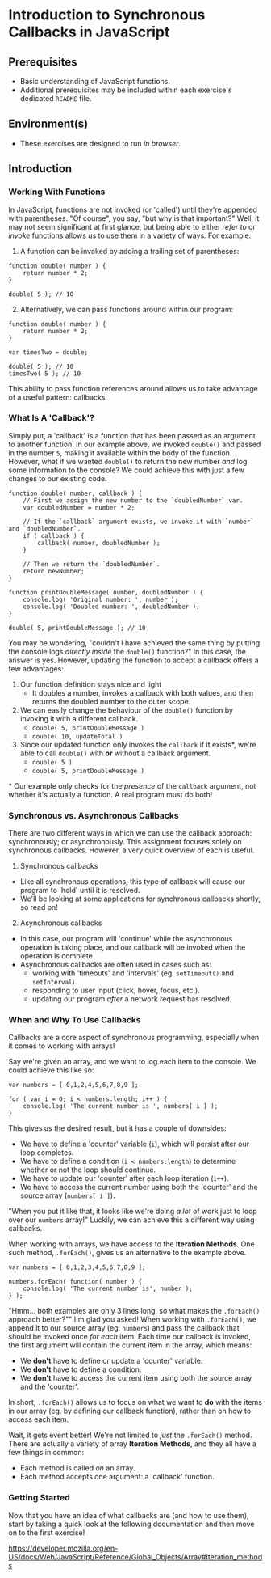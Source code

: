 # Introduction to Synchronous Callbacks in JavaScript

## Prerequisites
- Basic understanding of JavaScript functions.
- Additional prerequisites may be included within each exercise's dedicated `README` file.

## Environment(s)
- These exercises are designed to run *in browser*.

## Introduction
### Working With Functions
In JavaScript, functions are not invoked (or 'called') until they're appended with parentheses. "Of course", you say, "but why is that important?" Well, it may not seem significant at first glance, but being able to either *refer to* or *invoke* functions allows us to use them in a variety of ways. For example:

1. A function can be invoked by adding a trailing set of parentheses:

```
function double( number ) {
    return number * 2;
}

double( 5 ); // 10
```

2. Alternatively, we can pass functions around within our program:

```
function double( number ) {
    return number * 2;
}

var timesTwo = double;

double( 5 ); // 10
timesTwo( 5 ); // 10
```

This ability to pass function references around allows us to take advantage of a useful pattern: callbacks.

### What Is A 'Callback'?
Simply put, a 'callback' is a function that has been passed as an argument to another function. In our example above, we invoked `double()` and passed in the number `5`, making it available within the body of the function. However, what if we wanted `double()` to return the new number *and* log some information to the console? We could achieve this with just a few changes to our existing code.

```
function double( number, callback ) {
    // First we assign the new number to the `doubledNumber` var.
    var doubledNumber = number * 2;

    // If the `callback` argument exists, we invoke it with `number` and `doubledNumber`.
    if ( callback ) {
        callback( number, doubledNumber );
    }

    // Then we return the `doubledNumber`.
    return newNumber;
}

function printDoubleMessage( number, doubledNumber ) {
    console.log( 'Original number: ', number );
    console.log( 'Doubled number: ', doubledNumber );
}

double( 5, printDoubleMessage ); // 10
```

You may be wondering, "couldn't I have achieved the same thing by putting the console logs *directly inside* the `double()` function?" In this case, the answer is yes. However, updating the function to accept a callback offers a few advantages:
1. Our function definition stays nice and light
    - It doubles a number, invokes a callback with both values, and then returns the doubled number to the outer scope.
2. We can easily change the behaviour of the `double()` function by invoking it with a different callback.
    - `double( 5, printDoubleMessage )`
    - `double( 10, updateTotal )`
3. Since our updated function only invokes the `callback` if it exists*, we're able to call `double()` with **or** without a callback argument.
    - `double( 5 )`
    - `double( 5, printDoubleMessage )`

\* Our example only checks for the *presence* of the `callback` argument, not whether it's actually a function. A real program must do both!

### Synchronous vs. Asynchronous Callbacks
There are two different ways in which we can use the callback approach: synchronously; or asynchronously. This assignment focuses solely on synchronous callbacks. However, a very quick overview of each is useful.
1. Synchronous callbacks
- Like all synchronous operations, this type of callback will cause our program to 'hold' until it is resolved.
- We'll be looking at some applications for synchronous callbacks shortly, so read on!
2. Asynchronous callbacks
- In this case, our program will 'continue' while the asynchronous operation is taking place, and our callback will be invoked when the operation is complete.
- Asynchronous callbacks are often used in cases such as:
    - working with 'timeouts' and 'intervals' (eg. `setTimeout()` and `setInterval`).
    - responding to user input (click, hover, focus, etc.).
    - updating our program *after* a network request has resolved.

### When and Why To Use Callbacks
Callbacks are a core aspect of synchronous programming, especially when it comes to working with arrays!

Say we're given an array, and we want to log each item to the console. We could achieve this like so:

```
var numbers = [ 0,1,2,4,5,6,7,8,9 ];

for ( var i = 0; i < numbers.length; i++ ) {
    console.log( 'The current number is ', numbers[ i ] );
}
```

This gives us the desired result, but it has a couple of downsides:
- We have to define a 'counter' variable (`i`), which will persist after our loop completes.
- We have to define a condition (`i < numbers.length`) to determine whether or not the loop should continue.
- We have to update our 'counter' after each loop iteration (`i++`).
- We have to access the current number using both the 'counter' and the source array (`numbers[ i ]`).

"When you put it like that, it looks like we're doing *a lot* of work just to loop over our `numbers` array!" Luckily, we can achieve this a different way using callbacks.

When working with arrays, we have access to the **Iteration Methods**. One such method, `.forEach()`, gives us an alternative to the example above.

```
var numbers = [ 0,1,2,3,4,5,6,7,8,9 ];

numbers.forEach( function( number ) {
    console.log( 'The current number is', number );
} );
```

"Hmm... both examples are only 3 lines long, so what makes the `.forEach()` approach better?"" I'm glad you asked! When working with `.forEach()`, we append it to our source array (eg. `numbers`) and pass the callback that should be invoked once *for each* item. Each time our callback is invoked, the first argument will contain the current item in the array, which means:
- We **don't** have to define or update a 'counter' variable.
- We **don't** have to define a condition.
- We **don't** have to access the current item using both the source array and the 'counter'.

In short, `.forEach()` allows us to focus on what we want to **do** with the items in our array (eg. by defining our callback function), rather than on how to access each item.

Wait, it gets event better! We're not limited to *just* the `.forEach()` method. There are actually a variety of array **Iteration Methods**, and they all have a few things in common:
- Each method is called *on* an array.
- Each method accepts one argument: a 'callback' function.

### Getting Started
Now that you have an idea of what callbacks are (and how to use them), start by taking a quick look at the following documentation and then move on to the first exercise!

https://developer.mozilla.org/en-US/docs/Web/JavaScript/Reference/Global_Objects/Array#Iteration_methods
